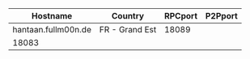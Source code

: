 Hostname | Country | RPCport | P2Pport
--- | --- | --- | ---
hantaan.fullm00n.de | FR - Grand Est | 18089
 | 18083
